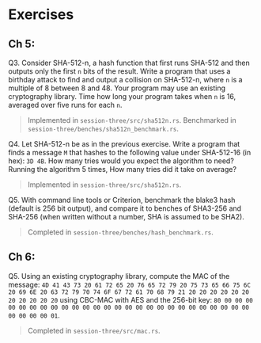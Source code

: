 # Exercises

## Ch 5:

Q3. Consider SHA-512-n, a hash function that first runs SHA-512 and then outputs only the first `n` bits of the result. Write a program that uses a birthday attack to find and output a collision on SHA-512-n, where `n` is a multiple of 8 between 8 and 48. Your program may use an existing cryptography library. Time how long your program takes when `n` is 16, averaged over five runs for each `n`.

> Implemented in `session-three/src/sha512n.rs`. Benchmarked in `session-three/benches/sha512n_benchmark.rs`.

Q4. Let SHA-512-n be as in the previous exercise. Write a program that finds a message `M` that hashes to the following value under SHA-512-16 (in hex): `3D 4B`. How many tries would you expect the algorithm to need? Running the algorithm 5 times, How many tries did it take on average?

> Implemented in `session-three/src/sha512n.rs`.

Q5. With command line tools or Criterion, benchmark the blake3 hash (default is 256 bit output), and compare it to benches of SHA3-256 and SHA-256 (when written without a number, SHA is assumed to be SHA2).

> Completed in `session-three/benches/hash_benchmark.rs`.

## Ch 6:

Q5. Using an existing cryptography library, compute the MAC of the message: `4D 41 43 73 20 61 72 65 20 76 65 72 79 20 75 73 65 66 75 6C 20 69 6E 20 63 72 79 70 74 6F 67 72 61 70 68 79 21 20 20 20 20 20 20 20 20 20 20 20` using CBC-MAC with AES and the 256-bit key: `80 00 00 00 00 00 00 00 00 00 00 00 00 00 00 00 00 00 00 00 00 00 00 00 00 00 00 00 00 00 00 01`.

> Completed in `session-three/src/mac.rs`.